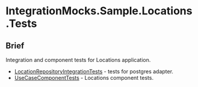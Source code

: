 # IntegrationMocks.Sample.Locations.Tests

## Brief
Integration and component tests for Locations application.
* [LocationRepositoryIntegrationTests](Adapters/Persistence/LocationRepositoryIntegrationTests.cs) - tests for postgres adapter.
* [UseCaseComponentTests](UseCaseComponentTests.cs) - Locations component tests.
